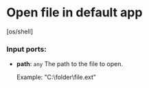 # Open file in default app

[os/shell]

### Input ports:

* __path__: `any`
    The path to the file to open.
    
    Example:
    "C:\\folder\\file.ext"



